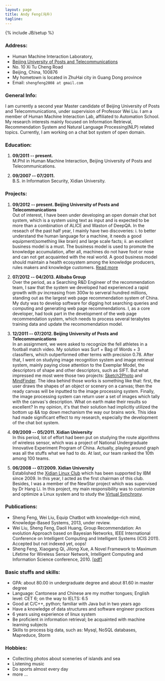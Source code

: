 ```yaml
---
layout: page
title: Andy Feng(冯升)
tagline: 
---
```

{% include JB/setup %}


### Address:
    
- Human Machine Interaction Laboratory,
- [Beijing University of Posts and Telecommunications](http://www.bupt.edu.cn/)
- No. 10 Xi Tu Cheng Road
- Beijing, China, 100876
- My hometown is located in ZhuHai city in Guang Dong province
- Email: `shengfeng2008 at gmail.com`


### General Info:

I am currently a second year Master candidate of Beijing University of Posts and Telecommunications, under supervision of Professor Wei Liu. I am a member of Human Machine Interaction Lab, affiliated to Automation School. My research interests mainly focused on Information Retrieval, Recommendation System and Natural Language Processing(NLP) related topics. Currently, I am working on a chat bot system of open domain.


### Education:

1. **09/2011 -- present.**                                                                 
  M.Phil in Human Machine Interaction, Beijing University of Posts and Telecommunications.

2. **09/2007 -- 07/2011.**                                                             
  B.S. in Information Security, Xidian University.


### Projects:

1. **09/2012 -- present. Beijing University of Posts and Telecommunications**                            
  Out of interest, I have been under developing an open domain chat bot system, which is a system using text as input and is expected to be more than a combination of ALICE and Waston of DeepQA. In the reseach of the past half year, I mainly have two discoveries: i. to better understand the human language for a machine, it needs a good equipment(something like brain) and large scale facts; ii. an excellent business model is a must. The business model is used to promote the knowledge accumulation, after all, machines do not have foot or nose and can not get acquainted with the real world. A good business model should maintain a health ecosystem among the knowledge producers, rules makers and knowledge customers. [Read more](http://ideafold.github.io/2013/07/06/the-chat-bot-system-xianzhi/)

2. **07/2012 -- 04/2013. Alibaba Group**                             
  Over the period, as a Searching R&D Engineer of the recommendation team, I saw that the system we developed had experienced a rapid growth with pv increasing from 300w to serveral hundred millions, standing out as the largest web page recommendation system of China. My duty was to develop software for digging hot searching queries and computing and generating web page recommendations. I, as a core developer, had took part in the development of the web page recommendation system, which needs to process several terabytes training data and update the recomomendation model.

3. **12/2011 -- 07/2012. Beijing University of Posts and Telecommunications**                         
  In an assignment, we were asked to recognize the fell athletes in a football match video. My solution was Surf + Bag of Words + 3 classifiers, which outperformed other terms with precision 0.78. After that, I went on studying image recognition system and image retrieval system, mainly paying close attention to the Exemplar Model, the descriptors of shape and other descriptors, such as SIFT. But what impressed me most were those two projects: [Sketch2Photo](http://cg.cs.tsinghua.edu.cn/montage/main.htm) and [MindFinder](http://wwwconference.org/proceedings/www2010/www/p1309.pdf). The idea behind those works is something like that: first, the user draws the shapes of an object or scenery on a canvas; then the ready canvas will be inputted to the image processing system. Finally, the image processing system can return user a set of images which tally with the canvas's description. What on earth make their results so excellent? In my opinion, it's that their solution had implicitly utilized the bottom up && top down mechanism the way our brains work. This idea had made significant effect to my research, especially the development of the chat bot system.

4. **09/2009 -- 05/2011. Xidian University**                                                             
  In this period, lot of effort had been put on studying the route algorithms of wireless sensor, which was a project of National Undergraduate Innovative Experiment Program of China. Actually, playing around graph was all the stuffs what we had to do. At last, our team ranked the 10th among 100 teams.

5. **06/2008 -- 07/2009. Xidian University**                                       
  Established the [Xidian Linux Club](http://linux.xidian.edu.cn/bbs/forum.php) which has been supported by IBM since 2009. In this year, I acted as the first chairman of this club. Besides, I was a member of the NewStar project which was supervised by Dr Hang Li. In this project, my main responsibility was to customize and optimize a Linux system and to study the [Virtual Synchrony](http://en.wikipedia.org/wiki/Virtual_synchrony).


### Publications:

- Sheng Feng, Wei Liu, Equip Chatbot with knowledge-rich mind, Knowledge-Based Systems, 2013, under review.
- Wei Liu, Sheng Feng, Daoli Huang, Group Recommendation: An evolution Approach based on Bayesian Networks, IEEE International Conference on Intelligent Computing and Intelligent Systems (ICIS 2011). Accepted but not indexed yet, oops! 
- Sheng Feng, Xiaogang Qi, Jilong Xue, A Novel Framework to Maximum Lifetime for Wireless Sensor Network, Intelligent Computing and Information Science conference, 2010. [\[pdf\]](http://www.springerlink.com/index/NU48729372077502.pdf) 


### Basic stuffs and skills:

- GPA: about 80.00 in undergraduate degree and about 81.60 in master degree
- Language: Cantonese and Chinese are my mother tongues; English level: CET 6; on the way to IELTS: 6.5
- Good at C/C++, python; familiar with Java but in two years ago
- Have a knowledge of data structures and software engineer practices
- 6 years using experience of linux system
- Be proficient in information retrieval; be acquainted with machine learning subjects
- Skills to process big data, such as: Mysql, NoSQL databases, Mapreduce, Storm


### Hobbies:

- Collecting photos about sceneries of islands and sea
- Listening music
- Do sports almost every day
- more ...
